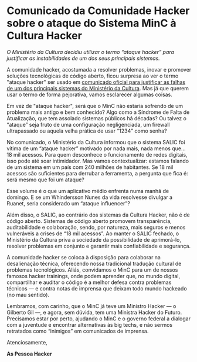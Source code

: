 # Comunicado da Comunidade Hacker sobre o ataque do Sistema MinC à Cultura Hacker
*O Ministério da Cultura decidiu utilizar o termo “ataque hacker” para justificar as instabilidades de um dos seus principais sistemas.*

A comunidade hacker, acostumada a resolver problemas, inovar e promover soluções tecnológicas de código aberto, ficou surpresa ao ver o termo "ataque hacker" ser usado em [comunicado oficial para justificar as falhas de um dos principais sistemas do Ministério da Cultura](https://www.gov.br/cultura/pt-br/assuntos/noticias/comunicado-sobre-o-ataque-ao-sistema-salic). Mas já que querem usar o termo de forma pejorativa, vamos esclarecer algumas coisas.

Em vez de "ataque hacker", será que o MinC não estaria sofrendo de um problema mais antigo e bem conhecido? Algo como a Síndrome de Falta de Atualização, que tem assolado sistemas públicos há décadas? Ou talvez o “ataque” seja fruto de uma configuração negligenciada, um firewall ultrapassado ou aquela velha prática de usar “1234” como senha?

No comunicado, o Ministério da Cultura informou que o sistema SALIC foi vítima de um “ataque hacker” motivado por nada mais, nada menos que… 18 mil acessos. Para quem desconhece o funcionamento de redes digitais, isso pode até soar intimidador. Mas vamos contextualizar: estamos falando de um sistema em um país com 240 milhões de habitantes. Se 18 mil acessos são suficientes para derrubar a ferramenta, a pergunta que fica é: será mesmo que foi um ataque?

Esse volume é o que um aplicativo médio enfrenta numa manhã de domingo. E se um Whindersson Nunes da vida resolvesse divulgar a Ruanet, seria considerado um “ataque influencer”?

Além disso, o SALIC, ao contrário dos sistemas da Cultura Hacker, não é de código aberto. Sistemas de código aberto promovem transparência, auditabilidade e colaboração, sendo, por natureza, mais seguros e menos vulneráveis a crises de “18 mil acessos”. Ao manter o SALIC fechado, o Ministério da Cultura priva a sociedade da possibilidade de aprimorá-lo, resolver problemas em conjunto e garantir mais confiabilidade e segurança.

A comunidade hacker se coloca à disposição para colaborar na desalienação técnica, oferecendo nossa tradicional tradução cultural de problemas tecnológicos. Aliás, convidamos o MinC para um de nossos famosos hacker trainings, onde podem aprender que, no mundo digital, compartilhar e auditar o código é a melhor defesa contra problemas técnicos — e contra notas de imprensa que deixam todo mundo hackeado (no mau sentido).

Lembramos, com carinho, que o MinC já teve um Ministro Hacker — o Gilberto Gil —, e agora, sem dúvida, tem uma Ministra Hacker do Futuro. Precisamos estar por perto, ajudando o MinC e o governo federal a dialogar com a juventude e encontrar alternativas às big techs, e não sermos retratados como “inimigos” em comunicados de imprensa.

Atenciosamente,

**As Pessoa Hacker**
